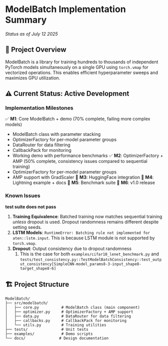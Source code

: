 # ModelBatch Implementation Summary

*Status as of July 12 2025*

## 🎯 Project Overview
ModelBatch is a library for training hundreds to thousands of independent PyTorch models simultaneously on a single GPU using `torch.vmap` for vectorized operations. This enables efficient hyperparameter sweeps and maximizes GPU utilization.

## ⚠️ Current Status: Active Development

### Implementation Milestones

✅ **M1**: Core ModelBatch + demo (70% complete, failing more complex models)
  - ModelBatch class with parameter stacking
  - OptimizerFactory for per-model parameter groups
  - DataRouter for data filtering
  - CallbackPack for monitoring
  - Working demo with performance benchmarks
✅ **M2**: OptimizerFactory + AMP (50% complete, consistency issues compared to sequential training)  
  - OptimizerFactory for per-model parameter groups
  - AMP support with GradScaler
🔄 **M3**: HuggingFace integration
🔄 **M4**: Lightning example + docs
🔄 **M5**: Benchmark suite
🔄 **M6**: v1.0 release

### Known Issues
**test suite does not pass**

1. **Training Equivalence**: Batched training now matches sequential training *unless* dropout is used. Dropout randomness remains different despite setting seeds.
2. **LSTM Models**: `RuntimeError: Batching rule not implemented for aten::lstm.input`. This is because LSTM module is not supported by `torch.vmap`.
3. **Dropout**: Output consistency due to dropout randomness
   1. This is the case for both `examples/cifar10_lenet_benchmark.py` and `tests/test_consistency.py::TestModelBatchConsistency::test_output_consistency[SimpleCNN-model_params8-3-input_shape8-target_shape8-6]`

## 🏗️ Project Structure

```
ModelBatch/
├── src/modelbatch/
│   ├── core.py          # ModelBatch class (main component)
│   ├── optimizer.py     # OptimizerFactory + AMP support
│   ├── data.py          # DataRouter for data filtering
│   ├── callbacks.py     # CallbackPack for monitoring
│   └── utils.py         # Training utilities
├── tests/               # Unit tests
├── examples/            # Demo scripts
└── docs/               # Design documentation
```